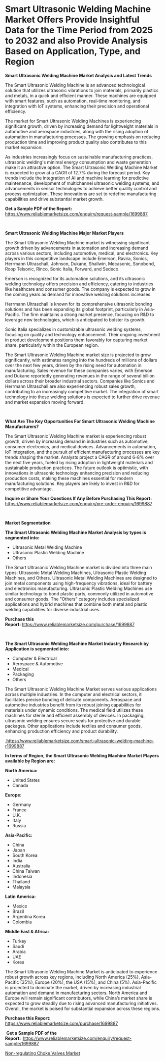 <p><h1>Smart Ultrasonic Welding Machine Market Offers Provide Insightful Data for the Time Period from 2025 to 2032 and also Provide Analysis Based on Application, Type, and Region</h1></p><p><strong>Smart Ultrasonic Welding Machine Market Analysis and Latest Trends</strong></p>
<p><p>The Smart Ultrasonic Welding Machine is an advanced technological solution that utilizes ultrasonic vibrations to join materials, primarily plastics and metals, in a quick and efficient manner. These machines are equipped with smart features, such as automation, real-time monitoring, and integration with IoT systems, enhancing their precision and operational efficiency. </p><p>The market for Smart Ultrasonic Welding Machines is experiencing significant growth, driven by increasing demand for lightweight materials in automotive and aerospace industries, along with the rising adoption of automation in manufacturing processes. The growing emphasis on reducing production time and improving product quality also contributes to this market expansion. </p><p>As industries increasingly focus on sustainable manufacturing practices, ultrasonic welding's minimal energy consumption and waste generation make it an attractive option. The Smart Ultrasonic Welding Machine Market is expected to grow at a CAGR of 12.7% during the forecast period. Key trends include the integration of AI and machine learning for predictive maintenance, development of multichannel ultrasonic welding systems, and advancements in sensor technologies to achieve better quality control and process optimization. These innovations are set to redefine manufacturing capabilities and drive substantial market growth.</p></p>
<p><strong>Get a Sample PDF of the Report:&nbsp;</strong> <a href="https://www.reliablemarketsize.com/enquiry/request-sample/1699887?utm_campaign=1872&utm_medium=2&utm_source=Github&utm_content=ia&utm_term=09012025&utm_id=smart-ultrasonic-welding-machine">https://www.reliablemarketsize.com/enquiry/request-sample/1699887</a></p>
<p>&nbsp;</p>
<p><strong>Smart Ultrasonic Welding Machine Major Market Players</strong></p>
<p><p>The Smart Ultrasonic Welding Machine market is witnessing significant growth driven by advancements in automation and increasing demand across various sectors, including automotive, medical, and electronics. Key players in this competitive landscape include Emerson, Ravira, Sonics, Herrmann Ultraschall, Johnson, Dukane, Shallwin, Mecasonic, Sonobond, Roop Telsonic, Rinco, Sonic Italia, Forward, and Sedeco. </p><p>Emerson is recognized for its automation solutions, and its ultrasonic welding technology offers precision and efficiency, catering to industries like healthcare and consumer goods. The company is expected to grow in the coming years as demand for innovative welding solutions increases.</p><p>Herrmann Ultraschall is known for its comprehensive ultrasonic bonding solutions and has been expanding its global footprint, particularly in Asia-Pacific. The firm maintains a strong market presence, focusing on R&D to leverage new technologies, which is anticipated to bolster its growth.</p><p>Sonic Italia specializes in customizable ultrasonic welding systems, focusing on quality and technology enhancement. Their ongoing investment in product development positions them favorably for capturing market share, particularly within the European region.</p><p>The Smart Ultrasonic Welding Machine market size is projected to grow significantly, with estimates ranging into the hundreds of millions of dollars over the next few years, driven by the rising need for automation in manufacturing. Sales revenue for these companies varies, with Emerson and Dukane reportedly generating revenues in the range of several billion dollars across their broader industrial sectors. Companies like Sonics and Herrmann Ultraschall are also experiencing robust sales growth, contributing to an increasingly competitive market. The integration of smart technology into these welding solutions is expected to further drive revenue and market expansion moving forward.</p></p>
<p>&nbsp;</p>
<p><strong>What Are The Key Opportunities For Smart Ultrasonic Welding Machine Manufacturers?</strong></p>
<p><p>The Smart Ultrasonic Welding Machine market is experiencing robust growth, driven by increasing demand in industries such as automotive, consumer electronics, and medical devices. Advancements in automation, IoT integration, and the pursuit of efficient manufacturing processes are key trends shaping the market. Analysts project a CAGR of around 6-8% over the next five years, fueled by rising adoption in lightweight materials and sustainable production practices. The future outlook is optimistic, with innovations in ultrasonic technology enhancing precision and reducing production costs, making these machines essential for modern manufacturing solutions. Key players are likely to invest in R&D for competitive advantage.</p></p>
<p><strong>Inquire or Share Your Questions If Any Before Purchasing This Report:</strong> <a href="https://www.reliablemarketsize.com/enquiry/pre-order-enquiry/1699887?utm_campaign=1872&utm_medium=2&utm_source=Github&utm_content=ia&utm_term=09012025&utm_id=smart-ultrasonic-welding-machine">https://www.reliablemarketsize.com/enquiry/pre-order-enquiry/1699887</a></p>
<p>&nbsp;</p>
<p><strong>Market Segmentation</strong></p>
<p><strong>The Smart Ultrasonic Welding Machine Market Analysis by types is segmented into:</strong></p>
<p><ul><li>Ultrasonic Metal Welding Machine</li><li>Ultrasonic Plastic Welding Machine</li><li>Others</li></ul></p>
<p><p>The Smart Ultrasonic Welding Machine market is divided into three main types: Ultrasonic Metal Welding Machines, Ultrasonic Plastic Welding Machines, and Others. Ultrasonic Metal Welding Machines are designed to join metal components using high-frequency vibrations, ideal for battery and electronics manufacturing. Ultrasonic Plastic Welding Machines use similar technology to bond plastic parts, commonly utilized in automotive and consumer goods. The "Others" category includes specialized applications and hybrid machines that combine both metal and plastic welding capabilities for diverse industrial uses.</p></p>
<p><strong>Purchase this Report:&nbsp;</strong><a href="https://www.reliablemarketsize.com/purchase/1699887?utm_campaign=1872&utm_medium=2&utm_source=Github&utm_content=ia&utm_term=09012025&utm_id=smart-ultrasonic-welding-machine">https://www.reliablemarketsize.com/purchase/1699887</a></p>
<p>&nbsp;</p>
<p><strong>The Smart Ultrasonic Welding Machine Market Industry Research by Application is segmented into:</strong></p>
<p><ul><li>Computer & Electrical</li><li>Aerospace & Automotive</li><li>Medical</li><li>Packaging</li><li>Others</li></ul></p>
<p><p>The Smart Ultrasonic Welding Machine Market serves various applications across multiple industries. In the computer and electrical sectors, it facilitates precise bonding of delicate components. Aerospace and automotive industries benefit from its robust joining capabilities for materials under dynamic conditions. The medical field utilizes these machines for sterile and efficient assembly of devices. In packaging, ultrasonic welding ensures secure seals for protective and durable packages. Other applications include textiles and consumer goods, enhancing production efficiency and product durability.</p></p>
<p><a href="https://www.reliablemarketsize.com/smart-ultrasonic-welding-machine-r1699887?utm_campaign=1872&utm_medium=2&utm_source=Github&utm_content=ia&utm_term=09012025&utm_id=smart-ultrasonic-welding-machine">&nbsp;https://www.reliablemarketsize.com/smart-ultrasonic-welding-machine-r1699887</a></p>
<p><strong>In terms of Region, the Smart Ultrasonic Welding Machine Market Players available by Region are:</strong></p>
<p>
    <p> <strong> North America: </strong>
        <ul>
            <li>United States</li>
            <li>Canada</li>
        </ul>
        </p> 
    <p> <strong> Europe: </strong>
        <ul>
            <li>Germany</li>
            <li>France</li>
            <li>U.K.</li>
            <li>Italy</li>
            <li>Russia</li>
        </ul>
        </p> 
    <p> <strong> Asia-Pacific: </strong>
        <ul>
            <li>China</li>
            <li>Japan</li>
            <li>South Korea</li>
            <li>India</li>
            <li>Australia</li>
            <li>China Taiwan</li>
            <li>Indonesia</li>
            <li>Thailand</li>
            <li>Malaysia</li>
        </ul>
        </p> 
    <p> <strong> Latin America: </strong>
        <ul>
            <li>Mexico</li>
            <li>Brazil</li>
            <li>Argentina Korea</li>
            <li>Colombia</li>
        </ul>
        </p> 
    <p> <strong> Middle East & Africa: </strong>
        <ul>
            <li>Turkey</li>
            <li>Saudi</li>
            <li>Arabia</li>
            <li>UAE</li>
            <li>Korea</li>
        </ul>
    </p>
    </p>
<p><p>The Smart Ultrasonic Welding Machine Market is anticipated to experience robust growth across key regions, including North America (25%), Asia-Pacific (35%), Europe (20%), the USA (15%), and China (5%). Asia-Pacific is projected to dominate the market, driven by increasing industrial automation and demand in manufacturing sectors. North America and Europe will remain significant contributors, while China’s market share is expected to grow steadily due to rising advanced manufacturing initiatives. Overall, the market is poised for substantial expansion across these regions.</p></p>
<p><strong>Purchase this Report: </strong><a href="https://www.reliablemarketsize.com/purchase/1699887?utm_campaign=1872&utm_medium=2&utm_source=Github&utm_content=ia&utm_term=09012025&utm_id=smart-ultrasonic-welding-machine">https://www.reliablemarketsize.com/purchase/1699887</a></p>
<p>&nbsp;<strong>Get a Sample PDF of the Report:&nbsp;&nbsp;</strong><a href="https://www.reliablemarketsize.com/enquiry/request-sample/1699887?utm_campaign=1872&utm_medium=2&utm_source=Github&utm_content=ia&utm_term=09012025&utm_id=smart-ultrasonic-welding-machine">https://www.reliablemarketsize.com/enquiry/request-sample/1699887</a></p>
<p><strong></strong></p>
<p><p><a href="https://github.com/BryceTownsendr/Market-Research-Report-List-7/blob/main/non-regulating-choke-valves-market.md?utm_campaign=1872&utm_medium=2&utm_source=Github&utm_content=ia&utm_term=09012025&utm_id=smart-ultrasonic-welding-machine">Non-regulating Choke Valves Market</a></p></p>